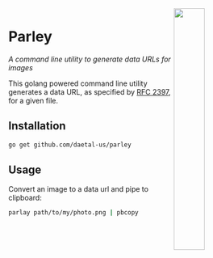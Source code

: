 <img src="http://daetal.us/static/media/dataurl.png" align="right" width="35%">

# Parley
_A command line utility to generate data URLs for images_

This golang powered command line utility generates a data URL, as specified by [RFC 2397](//tools.ietf.org/html/rfc2397), for a given file.

## Installation

```bash
go get github.com/daetal-us/parley
```

## Usage

Convert an image to a data url and pipe to clipboard:

```bash
parlay path/to/my/photo.png | pbcopy
```
